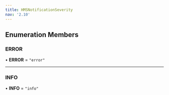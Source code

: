 ```yaml
---
title: HMSNotificationSeverity
nav: '2.10'
---
```


## Enumeration Members

### ERROR

• **ERROR** = `"error"`

---

### INFO

• **INFO** = `"info"`
